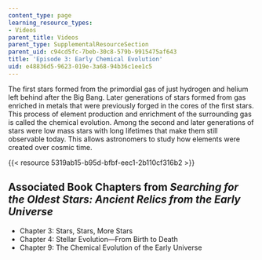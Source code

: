 ```yaml
---
content_type: page
learning_resource_types:
- Videos
parent_title: Videos
parent_type: SupplementalResourceSection
parent_uid: c94cd5fc-7beb-30c8-579b-9915475af643
title: 'Episode 3: Early Chemical Evolution'
uid: e48836d5-9623-019e-3a68-94b36c1ee1c5
---
```


The first stars formed from the primordial gas of just hydrogen and helium left behind after the Big Bang. Later generations of stars formed from gas enriched in metals that were previously forged in the cores of the first stars. This process of element production and enrichment of the surrounding gas is called the chemical evolution. Among the second and later generations of stars were low mass stars with long lifetimes that make them still observable today. This allows astronomers to study how elements were created over cosmic time. 

{{< resource 5319ab15-b95d-bfbf-eec1-2b110cf316b2 >}}

Associated Book Chapters from _Searching for the Oldest Stars: Ancient Relics from the Early Universe_
------------------------------------------------------------------------------------------------------

*   Chapter 3: Stars, Stars, More Stars
*   Chapter 4: Stellar Evolution—From Birth to Death
*   Chapter 9: The Chemical Evolution of the Early Universe
